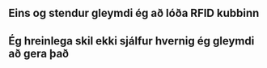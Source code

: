 ## Eins og stendur gleymdi ég að lóða RFID kubbinn
## Ég hreinlega skil ekki sjálfur hvernig ég gleymdi að gera það
